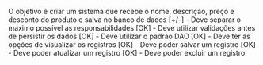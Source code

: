 O objetivo é criar um sistema que recebe o nome, descrição, preço e desconto do produto e salva no banco de dados
[+/-] - Deve separar o maximo possível as responsabilidades
[OK] - Deve utilizar validações antes de persistir os dados
[OK] - Deve utilizar o padrão DAO
[OK] - Deve ter as opções de visualizar os registros
[OK] - Deve poder salvar um registro
[OK] - Deve poder atualizar um registro
[OK] - Deve poder excluir um registro